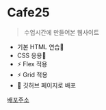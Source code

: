 # Cafe25

>수업시간에 만들어본 웹사이트

+ 기본 HTML 연습🌈
+ CSS 응용🚀
+ ⚡ Flex 적용
+ ⚡ Grid 적용
+ 🚀 깃허브 페이지로 배포

[배포주소](https://severrepair.github.io/Cafe25/)
